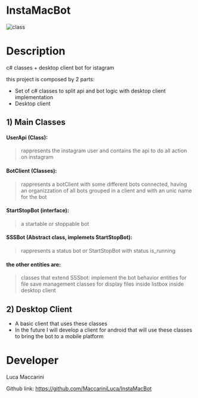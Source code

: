# InstaMacBot 
![class](documentation_images/Instagram_logo_2016.ico)


# Description
c# classes + desktop client bot for istagram

this project is composed by 2 parts:
- Set of c# classes to split api and bot logic with desktop client implementation
- Desktop client


## 1) Main Classes
#### UserApi (Class): 
>rappresents the instagram user and contains the api to do all action on instagram

#### BotClient (Classes): 
>rappresents a botClient with some different bots connected, having an organizzation of all bots grouped in a client and with an unic name for the bot

#### StartStopBot (interface): 
>a startable or stoppable bot

#### SSSBot (Abstract class, implemets StartStopBot):
>rappresents a status bot or StartStopBot with status is_running
  
#### the other entities are: 
>classes that extend SSSbot: implement the bot behavior
>entities for file save management
>classes for display files inside listbox inside desktop client
  
  
## 2) Desktop Client
  - A basic client that uses these classes
  - In the future I will develop a client for android that will use these classes to bring the bot to a mobile platform

# Developer
Luca Maccarini

Github link: https://github.com/MaccariniLuca/InstaMacBot